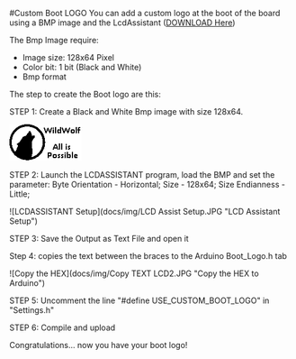 #Custom Boot LOGO
You can add a custom logo at the boot of the board using a BMP image and the LcdAssistant ([DOWNLOAD Here](http://en.radzio.dxp.pl/bitmap_converter/ "LCD Assistant Page"))

The Bmp Image require:
- Image size: 128x64 Pixel
- Color bit: 1 bit (Black and White)
- Bmp format

The step to create the Boot logo are this:

STEP 1: Create a Black and White Bmp image with size 128x64.

![Original IMAGE](docs/img/LOGO%20LCD.bmp "Original BMP")

STEP 2: Launch the LCDASSISTANT program, load the BMP and set the parameter: Byte Orientation - Horizontal; Size - 128x64; Size Endianness - Little;

![LCDASSISTANT Setup](docs/img/LCD Assist Setup.JPG "LCD Assistant Setup")

STEP 3: Save the Output as Text File and open it

Step 4: copies the text between the braces to the Arduino Boot_Logo.h tab

![Copy the HEX](docs/img/Copy TEXT LCD2.JPG "Copy the HEX to Arduino")

STEP 5: Uncomment the line "#define USE_CUSTOM_BOOT_LOGO" in "Settings.h"

STEP 6: Compile and upload

Congratulations... now you have your boot logo!
